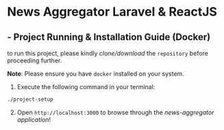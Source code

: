 

# News Aggregator Laravel & ReactJS

## - Project Running & Installation Guide (Docker)

to run this project, please kindly _clone/download_ the `repository` before proceeding further.

**Note**: Please ensure you have `docker` installed on your system.

1. Execute the following command in your terminal:
```bash
./project-setup
```

2. Open `http://localhost:3000` to browse through the *news-aggregator application*!
